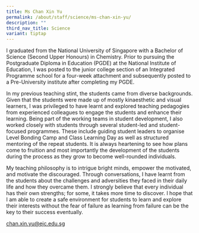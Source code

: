 ```yaml
---
title: Ms Chan Xin Yu
permalink: /about/staff/science/ms-chan-xin-yu/
description: ""
third_nav_title: Science
variant: tiptap
---
```

<p>I graduated from the National University of Singapore with a Bachelor
of Science (Second Upper Honours) in Chemistry. Prior to pursuing the Postgraduate
Diploma in Education (PGDE) at the National Institute of Education, I was
posted to the junior college section of an Integrated Programme school
for a four-week attachment and subsequently posted to a Pre-University
institute after completing my PGDE.</p>
<p>In my previous teaching stint, the students came from diverse backgrounds.
Given that the students were made up of mostly kinaesthetic and visual
learners, I was privileged to have learnt and explored teaching pedagogies
from experienced colleagues to engage the students and enhance their learning.
Being part of the working teams in student development, I also worked closely
with students through several student-led and student-focused programmes.
These include guiding student leaders to organise Level Bonding Camp and
Class Learning Day as well as structured mentoring of the repeat students.
It is always heartening to see how plans come to fruition and most importantly
the development of the students during the process as they grow to become
well-rounded individuals.</p>
<p>My teaching philosophy is to intrigue bright minds, empower the motivated,
and motivate the discouraged. Through conversations, I have learnt from
the students about the challenges and adversities they faced in their daily
life and how they overcame them. I strongly believe that every individual
has their own strengths; for some, it takes more time to discover. I hope
that I am able to create a safe environment for students to learn and explore
their interests without the fear of failure as learning from failure can
be the key to their success eventually.</p>
<p><a href="mailto:chan.xin.yu@ejc.edu.sg" rel="noopener noreferrer nofollow" target="_blank">chan.xin.yu@ejc.edu.sg</a>
</p>